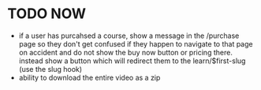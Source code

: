 # TODO NOW

- if a user has purcahsed a course, show a message in the /purchase page so they don't get confused if they happen to navigate to that page on accident and do not show the buy now button or pricing there. instead show a button which will redirect them to the learn/$first-slug (use the slug hook)
- ability to download the entire video as a zip
